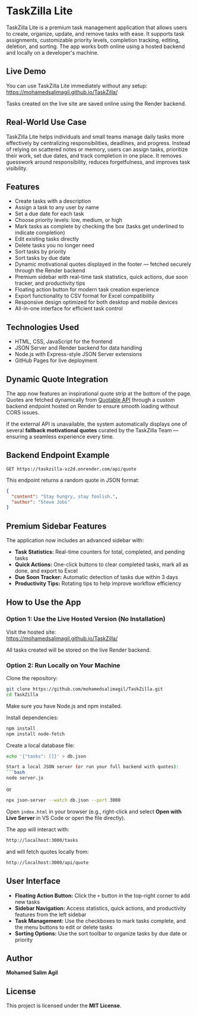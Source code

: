 # TaskZilla Lite

TaskZilla Lite is a premium task management application that allows users to create, organize, update, and remove tasks with ease. It supports task assignments, customizable priority levels, completion tracking, editing, deletion, and sorting. The app works both online using a hosted backend and locally on a developer's machine.

## Live Demo
You can use TaskZilla Lite immediately without any setup:  
https://mohamedsalimagil.github.io/TaskZilla/

Tasks created on the live site are saved online using the Render backend.

## Real-World Use Case
TaskZilla Lite helps individuals and small teams manage daily tasks more effectively by centralizing responsibilities, deadlines, and progress. Instead of relying on scattered notes or memory, users can assign tasks, prioritize their work, set due dates, and track completion in one place. It removes guesswork around responsibility, reduces forgetfulness, and improves task visibility.

## Features
- Create tasks with a description  
- Assign a task to any user by name  
- Set a due date for each task  
- Choose priority levels: low, medium, or high  
- Mark tasks as complete by checking the box (tasks get underlined to indicate completion)  
- Edit existing tasks directly  
- Delete tasks you no longer need  
- Sort tasks by priority  
- Sort tasks by due date  
- Dynamic motivational quotes displayed in the footer — fetched securely through the Render backend  
- Premium sidebar with real-time task statistics, quick actions, due soon tracker, and productivity tips  
- Floating action button for modern task creation experience  
- Export functionality to CSV format for Excel compatibility  
- Responsive design optimized for both desktop and mobile devices  
- All-in-one interface for efficient task control  

## Technologies Used
- HTML, CSS, JavaScript for the frontend  
- JSON Server and Render backend for data handling  
- Node.js with Express-style JSON Server extensions  
- GitHub Pages for live deployment  

## Dynamic Quote Integration
The app now features an inspirational quote strip at the bottom of the page.  
Quotes are fetched dynamically from [Quotable API](https://quotable.io/) through a custom backend endpoint hosted on Render to ensure smooth loading without CORS issues.  

If the external API is unavailable, the system automatically displays one of several **fallback motivational quotes** curated by the TaskZilla Team — ensuring a seamless experience every time.  

## Backend Endpoint Example
`GET https://taskzilla-vz2d.onrender.com/api/quote`

This endpoint returns a random quote in JSON format:
```json
{
  "content": "Stay hungry, stay foolish.",
  "author": "Steve Jobs"
}
```

## Premium Sidebar Features
The application now includes an advanced sidebar with:  
- **Task Statistics:** Real-time counters for total, completed, and pending tasks  
- **Quick Actions:** One-click buttons to clear completed tasks, mark all as done, and export to Excel  
- **Due Soon Tracker:** Automatic detection of tasks due within 3 days  
- **Productivity Tips:** Rotating tips to help improve workflow efficiency  

## How to Use the App

### Option 1: Use the Live Hosted Version (No Installation)
Visit the hosted site:  
https://mohamedsalimagil.github.io/TaskZilla/  

All tasks created will be stored on the live Render backend.

### Option 2: Run Locally on Your Machine
Clone the repository:
```bash
git clone https://github.com/mohamedsalimagil/TaskZilla.git
cd TaskZilla
```

Make sure you have Node.js and npm installed.

Install dependencies:
```bash
npm install
npm install node-fetch
```
Create a local database file:
```bash
echo '{"tasks": []}' > db.json

Start a local JSON server (or run your full backend with quotes):
```bash
node server.js
```
or
```bash
npx json-server --watch db.json --port 3000
```

Open `index.html` in your browser (e.g., right-click and select **Open with Live Server** in VS Code or open the file directly).

The app will interact with:
```bash
http://localhost:3000/tasks
```
and will fetch quotes locally from:
```bash
http://localhost:3000/api/quote
```

## User Interface
- **Floating Action Button:** Click the `+` button in the top-right corner to add new tasks  
- **Sidebar Navigation:** Access statistics, quick actions, and productivity features from the left sidebar  
- **Task Management:** Use the checkboxes to mark tasks complete, and the menu buttons to edit or delete tasks  
- **Sorting Options:** Use the sort toolbar to organize tasks by due date or priority  

## Author
**Mohamed Salim Agil**

## License
This project is licensed under the **MIT License**.  

